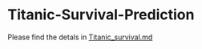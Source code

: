 # Titanic-Survival-Prediction

Please find the detals in [Titanic_survival.md](Titanic-Survival-Prediction/Titanic_survival.md)
